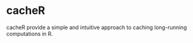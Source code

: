 # cacheR

cacheR provide a simple and intuitive approach to caching long-running computations
in R. 

